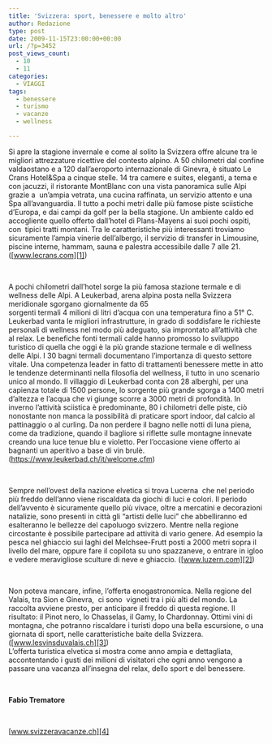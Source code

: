 ```yaml
---
title: 'Svizzera: sport, benessere e molto altro'
author: Redazione
type: post
date: 2009-11-15T23:00:00+00:00
url: /?p=3452
post_views_count:
  - 10
  - 11
categories:
  - VIAGGI
tags:
  - benessere
  - turismo
  - vacanze
  - wellness

---
```

Si apre la stagione invernale e come al solito la Svizzera offre alcune tra le migliori attrezzature ricettive del contesto alpino. A 50 chilometri dal confine valdaostano e a 120 dall&#8217;aeroporto internazionale di Ginevra, &egrave; situato Le Crans Hotel&Spa a cinque stelle. 14 tra camere e suites, eleganti, a tema e con jacuzzi, il ristorante MontBlanc con una vista panoramica sulle Alpi grazie a&nbsp; un&#8217;ampia vetrata, una cucina raffinata, un servizio attento e una Spa all&#8217;avanguardia. Il tutto a pochi metri dalle pi&ugrave; famose piste sciistiche d&#8217;Europa, e dai campi da golf per la bella stagione. Un ambiente caldo ed accogliente quello offerto dall&#8217;hotel di Plans-Mayens ai suoi pochi ospiti, con&nbsp; tipici tratti montani. Tra le caratteristiche pi&ugrave; interessanti troviamo sicuramente l&#8217;ampia vinerie dell&#8217;albergo, il servizio di transfer in Limousine, piscine interne, hammam, sauna e palestra accessibile dalle 7 alle 21. ([www.lecrans.com][1])

&nbsp;

A pochi chilometri dall&#8217;hotel sorge la pi&ugrave; famosa stazione termale e di wellness delle Alpi. A Leukerbad, arena alpina posta nella Svizzera meridionale sgorgano giornalmente da 65  
sorgenti termali 4 milioni di litri d&rsquo;acqua con una temperatura fino a 51&deg; C. Leukerbad vanta le migliori infrastrutture, in grado di soddisfare le richieste personali di wellness nel modo pi&ugrave; adeguato, sia improntato all&rsquo;attivit&agrave; che al relax. Le benefiche fonti termali calde hanno promosso lo sviluppo turistico di quella che oggi &egrave; la pi&ugrave; grande stazione termale e di wellness delle Alpi. I 30 bagni termali documentano l&rsquo;importanza di questo settore vitale. Una competenza leader in fatto di trattamenti benessere mette in atto le tendenze determinanti nella filosofia del wellness, il tutto in uno scenario unico al mondo. Il villaggio di Leukerbad conta con 28 alberghi, per una capienza totale di 1500 persone, lo sorgente pi&ugrave; grande sgorga a 1400 metri d&#8217;altezza e l&#8217;acqua che vi giunge scorre a 3000 metri di profondit&agrave;. In inverno l&#8217;attivit&agrave; sciistica &egrave; predominante, 80 i chilometri delle piste, ci&ograve; nonostante non manca la possibilit&agrave; di praticare sport indoor, dal calcio al pattinaggio o al curling. Da non perdere il bagno nelle notti di luna piena, come da tradizione, quando il bagliore si riflette sulle montagne innevate creando una luce tenue blu e violetto. Per l&#8217;occasione viene offerto ai bagnanti un aperitivo a base di vin brul&egrave;. (<https://www.leukerbad.ch/it/welcome.cfm>)

&nbsp;

Sempre nell&#8217;ovest della nazione elvetica si trova Lucerna&nbsp; che nel periodo pi&ugrave; freddo dell&#8217;anno viene riscaldata da giochi di luci e colori. Il periodo dell&#8217;avvento &egrave; sicuramente quello pi&ugrave; vivace, oltre a mercatini e decorazioni natalizie, sono presenti in citt&agrave; gli &ldquo;artisti delle luci&rdquo; che abbelliranno ed esalteranno le bellezze del capoluogo svizzero. Mentre nella regione circostante &egrave; possibile partecipare ad attivit&agrave; di vario genere. Ad esempio la pesca nel ghiaccio sui laghi del Melchsee-Frutt posti a 2000 metri sopra il livello del mare, oppure fare il copilota su uno spazzaneve, o entrare in igloo e vedere meravigliose sculture di neve e ghiaccio. ([www.luzern.com][2])

&nbsp;

Non poteva mancare, infine, l&#8217;offerta enogastronomica. Nella regione del Valais, tra Sion e Ginevra,&nbsp; ci sono&nbsp; vigneti tra i pi&ugrave; alti del mondo. La raccolta avviene presto, per anticipare il freddo di questa regione. Il risultato: il Pinot nero, lo Chasselas, il Gamy, lo Chardonnay. Ottimi vini di montagna, che potranno riscaldare i turisti dopo una bella escursione, o una giornata di sport, nelle caratteristiche baite della Svizzera. ([www.lesvinsduvalais.ch][3])  
L&#8217;offerta turistica elvetica si mostra come anno ampia e dettagliata, accontentando i gusti dei milioni di visitatori che ogni anno vengono a passare una vacanza all&#8217;insegna del relax, dello sport e del benessere.

&nbsp;

**Fabio Trematore**

&nbsp;

[www.svizzeravacanze.ch][4]  
&nbsp;

 [1]: https://www.lecrans.com
 [2]: https://www.luzern.com
 [3]: https://www.lesvinsduvalais.ch
 [4]: https://www.svizzeravacanze.ch